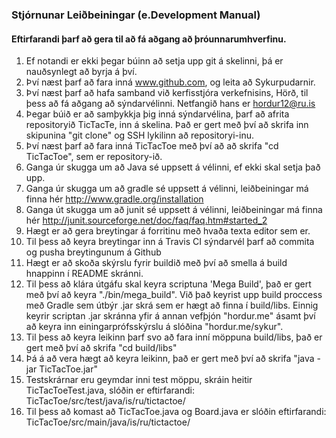 ### Stjórnunar Leiðbeiningar (e.Development Manual)
#### Eftirfarandi þarf að gera til að fá aðgang að þróunnarumhverfinu.

1. Ef notandi er ekki þegar búinn að setja upp git á skelinni, þá er nauðsynlegt að byrja á því.
2. Því næst þarf að fara inná www.github.com, og leita að Sykurpudarnir.
3. Því næst þarf að hafa samband við kerfisstjóra verkefnisins, Hörð, til þess að fá aðgang að sýndarvélinni. Netfangið hans er hordur12@ru.is
4. Þegar búið er að samþykkja þig inná sýndarvélina, þarf að afrita repositoryið TicTacTe, inn á skelina. Það er gert með því að skrifa inn skipunina "git clone" og SSH lykilinn að repositoryi-inu.
5. Því næst þarf að fara inná TicTacToe með því að að skrifa "cd TicTacToe", sem er repository-ið.
6. Ganga úr skugga um að Java sé uppsett á vélinni, ef ekki skal setja það upp.
7. Ganga úr skugga um að gradle sé uppsett á vélinni, leiðbeiningar má finna hér http://www.gradle.org/installation
8. Ganga út skugga um að junit sé uppsett á vélinni, leiðbeiningar má finna hér http://junit.sourceforge.net/doc/faq/faq.htm#started_2
9. Hægt er að gera breytingar á forritinu með hvaða texta editor sem er.
10. Til þess að keyra breytingar inn á Travis CI sýndarvél þarf að commita og pusha breytingunum á Github
11. Hægt er að skoða skýrslu fyrir buildið með því að smella á build hnappinn í README skránni.
12. Til þess að klára útgáfu skal keyra scriptuna 'Mega Build', það er gert með því að keyra "./bin/mega_build". Við það keyrist upp build proccess með Gradle sem útbýr .jar skrá sem er hægt að finna í build/libs. Einnig keyrir scriptan .jar skránna yfir á annan vefþjón "hordur.me" ásamt því að keyra inn einingarprófsskýrslu á slóðina "hordur.me/sykur".
13. Til þess að keyra leikinn þarf svo að fara inní möppuna build/libs, það er gert með því að skrifa "cd build/libs"
14. Þá á að vera hægt að keyra leikinn, það er gert með því að skrifa "java -jar TicTacToe.jar"
15. Testskrárnar eru geymdar inni test möppu, skráin heitir TicTacToeTest.java, slóðin er eftirfarandi: TicTacToe/src/test/java/is/ru/tictactoe/
16. Til þess að komast að TicTacToe.java og Board.java er slóðin eftirfarandi: TicTacToe/src/main/java/is/ru/tictactoe/
